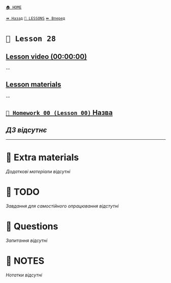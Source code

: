 [`🏠 HOME`](../../README.md)  

[`⏪ Назад`](../27/README.md)  [`📗 LESSONS`](../README.md)  [`⏩ Вперед`](../29/README.md)  

# `📗 Lesson 28`

## [Lesson video (00:00:00)]()

--

## [Lesson materials]()

--

## [`📕 Homework 00 (Lesson 00)` Назва]()  
*ДЗ відсутнє*
--

---

# 📘 Extra materials

*Додаткові матеріали відсутні*

# 📘 TODO
*Завдання для самостійного опрацювання відстутні*

# 📘 Questions
*Запитання відсутні*

# 📘 NOTES
*Нотатки відсутні*